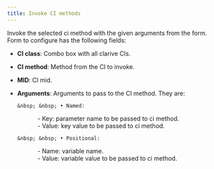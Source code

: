 ```yaml
---
title: Invoke CI methods
---
```


Invoke the selected ci method with the given arguments from the form. Form to configure has the following fields:     

* **CI class**: Combo box with all clarive CIs.    

* **CI method**: Method from the CI to invoke.    

* **MID**: CI mid.    

* **Arguments**: Arguments to pass to the CI method. They are:    

      &nbsp; &nbsp; • Named:     

    &nbsp; &nbsp; &nbsp; &nbsp; &nbsp; &nbsp; - Key: parameter name to be passed to ci method.    
    &nbsp; &nbsp; &nbsp; &nbsp; &nbsp; &nbsp; - Value: key value to be passed to ci method.   
 
      &nbsp; &nbsp; • Positional:     

    &nbsp; &nbsp; &nbsp; &nbsp; &nbsp; &nbsp; - Name: variable name.    
    &nbsp; &nbsp; &nbsp; &nbsp; &nbsp; &nbsp; - Value: variable value to be passed to ci method.    

